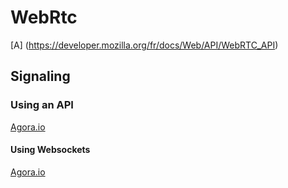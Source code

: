 

# WebRtc

[A] (https://developer.mozilla.org/fr/docs/Web/API/WebRTC_API)

## Signaling
### Using an API
[Agora.io](https://sso2.agora.io/en/v4/signup/with-email, "Agora.io")

#### Using Websockets

[Agora.io](https://sso2.agora.io/en/v4/signup/with-email, "Agora.io")